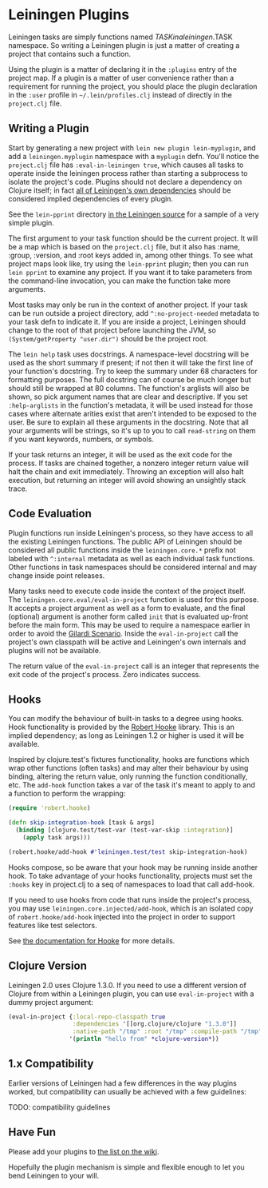 # Leiningen Plugins

Leiningen tasks are simply functions named $TASK in a leiningen.$TASK
namespace. So writing a Leiningen plugin is just a matter of creating
a project that contains such a function.

Using the plugin is a matter of declaring it in the `:plugins` entry
of the project map. If a plugin is a matter of user convenience rather
than a requirement for running the project, you should place the
plugin declaration in the `:user` profile in `~/.lein/profiles.clj`
instead of directly in the `project.clj` file.

## Writing a Plugin

Start by generating a new project with `lein new plugin
lein-myplugin`, and add a `leiningen.myplugin` namespace with a
`myplugin` defn. You'll notice the `project.clj` file has
`:eval-in-leiningen true`, which causes all tasks to operate inside
the leiningen process rather than starting a subprocess to isolate the
project's code. Plugins should not declare a dependency on Clojure
itself; in fact
[all of Leiningen's own dependencies](https://github.com/technomancy/leiningen/blob/master/project.clj)
should be considered implied dependencies of every plugin.

See the `lein-pprint` directory
[in the Leiningen source](https://github.com/technomancy/leiningen/tree/master/lein-pprinc)
for a sample of a very simple plugin.

The first argument to your task function should be the current
project. It will be a map which is based on the `project.clj` file,
but it also has :name, :group, :version, and :root keys added in,
among other things. To see what project maps look like, try using the
`lein-pprint` plugin; then you can run `lein pprint` to examine any
project. If you want it to take parameters from the command-line
invocation, you can make the function take more arguments.

Most tasks may only be run in the context of another project. If your
task can be run outside a project directory, add `^:no-project-needed`
metadata to your task defn to indicate it. If you are inside a
project, Leiningen should change to the root of that project before
launching the JVM, so `(System/getProperty "user.dir")` should be the
project root.

The `lein help` task uses docstrings. A namespace-level docstring will
be used as the short summary if present; if not then it will take the
first line of your function's docstring. Try to keep the summary under
68 characters for formatting purposes. The full docstring can of
course be much longer but should still be wrapped at 80 columns. The
function's arglists will also be shown, so pick argument names that
are clear and descriptive. If you set `:help-arglists` in the
function's metadata, it will be used instead for those cases where
alternate arities exist that aren't intended to be exposed to the
user. Be sure to explain all these arguments in the docstring. Note
that all your arguments will be strings, so it's up to you to call
`read-string` on them if you want keywords, numbers, or symbols.

If your task returns an integer, it will be used as the exit code for
the process. If tasks are chained together, a nonzero integer return
value will halt the chain and exit immediately. Throwing an exception
will also halt execution, but returning an integer will avoid showing
an unsightly stack trace.

## Code Evaluation

Plugin functions run inside Leiningen's process, so they have access
to all the existing Leiningen functions. The public API of Leiningen
should be considered all public functions inside the
`leiningen.core.*` prefix not labeled with `^:internal` metadata as
well as each individual task functions. Other functions in task
namespaces should be considered internal and may change inside point
releases.

Many tasks need to execute code inside the context of the project
itself. The `leiningen.core.eval/eval-in-project` function is used for
this purpose. It accepts a project argument as well as a form to
evaluate, and the final (optional) argument is another form called
`init` that is evaluated up-front before the main form. This may be
used to require a namespace earlier in order to avoid the
[Gilardi Scenario](http://technomancy.us/143). Inside the
`eval-in-project` call the project's own classpath will be active and
Leiningen's own internals and plugins will not be available.

The return value of the `eval-in-project` call is an integer that
represents the exit code of the project's process. Zero indicates
success.

## Hooks

You can modify the behaviour of built-in tasks to a degree using
hooks. Hook functionality is provided by the [Robert
Hooke](https://github.com/technomancy/robert-hooke) library. This is an
implied dependency; as long as Leiningen 1.2 or higher is used it will
be available.

Inspired by clojure.test's fixtures functionality, hooks are functions
which wrap other functions (often tasks) and may alter their behaviour
by using binding, altering the return value, only running the function
conditionally, etc. The `add-hook` function takes a var of the task it's
meant to apply to and a function to perform the wrapping:

```clj
(require 'robert.hooke)

(defn skip-integration-hook [task & args]
  (binding [clojure.test/test-var (test-var-skip :integration)]
    (apply task args)))

(robert.hooke/add-hook #'leiningen.test/test skip-integration-hook)
```

Hooks compose, so be aware that your hook may be running inside
another hook. To take advantage of your hooks functionality, projects
must set the `:hooks` key in project.clj to a seq of namespaces to load
that call add-hook.

If you need to use hooks from code that runs inside the project's
process, you may use `leiningen.core.injected/add-hook`, which is an
isolated copy of `robert.hooke/add-hook` injected into the project in
order to support features like test selectors.

See [the documentation for
Hooke](https://github.com/technomancy/robert-hooke/blob/master/README.md)
for more details.

## Clojure Version

Leiningen 2.0 uses Clojure 1.3.0. If you need to use a different
version of Clojure from within a Leiningen plugin, you can use
`eval-in-project` with a dummy project argument:

```clj
(eval-in-project {:local-repo-classpath true
                  :dependencies '[[org.clojure/clojure "1.3.0"]] 
                  :native-path "/tmp" :root "/tmp" :compile-path "/tmp"}
                 '(println "hello from" *clojure-version*))
```

## 1.x Compatibility

Earlier versions of Leiningen had a few differences in the way plugins
worked, but compatibility can usually be achieved with a few
guidelines:

TODO: compatibility guidelines

## Have Fun

Please add your plugins to [the list on the
wiki](http://wiki.github.com/technomancy/leiningen/plugins).

Hopefully the plugin mechanism is simple and flexible enough to let
you bend Leiningen to your will.
